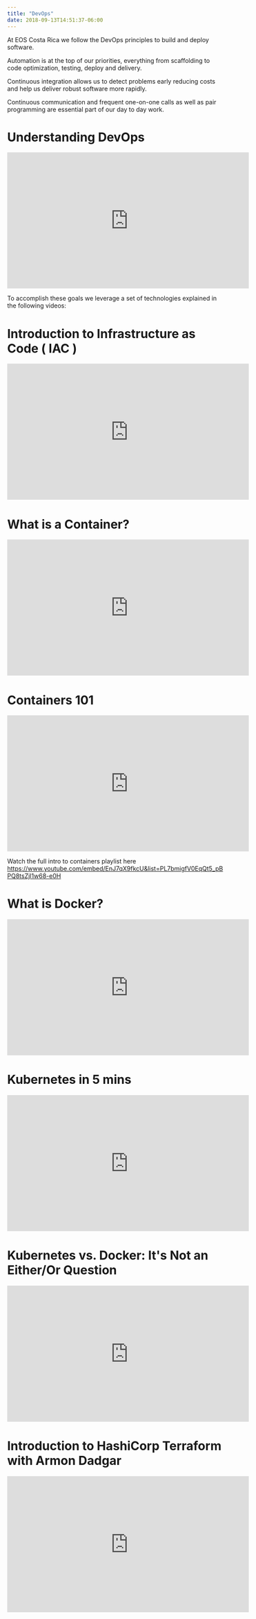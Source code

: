 ```yaml
---
title: "DevOps"
date: 2018-09-13T14:51:37-06:00
---
```


At EOS Costa Rica we follow the DevOps principles to build and deploy software. 

Automation is at the top of our priorities, everything from scaffolding to code optimization, testing, deploy and delivery.

Continuous integration allows us to detect problems early reducing costs and help us deliver robust software more rapidly.

Continuous communication and frequent one-on-one calls as well as pair programming are essential part of our day to day work.

# Understanding DevOps

<div class="rwd-media">
    <iframe width="560" height="315" src="https://www.youtube.com/embed/EIvOZA1HgHU" frameborder="0" allow="accelerometer; autoplay; encrypted-media; gyroscope; picture-in-picture" allowfullscreen></iframe>
</div>

To accomplish these goals we leverage a set of technologies explained in the following videos:

# Introduction to Infrastructure as Code ( IAC )

<div class="rwd-media">
    <iframe width="560" height="315" src="https://www.youtube.com/embed/53X-HAw7BbA" frameborder="0" allow="accelerometer; autoplay; encrypted-media; gyroscope; picture-in-picture" allowfullscreen></iframe>
</div>

# What is a Container?

<div class="rwd-media">
    <iframe width="560" height="315" src="https://www.youtube.com/embed/EnJ7qX9fkcU" frameborder="0" allow="accelerometer; autoplay; encrypted-media; gyroscope; picture-in-picture" allowfullscreen></iframe>
</div>

# Containers 101

<div class="rwd-media">
    <iframe width="560" height="315" src="https://www.youtube.com/embed/VqLcWftIaQI" frameborder="0" allow="accelerometer; autoplay; encrypted-media; gyroscope; picture-in-picture" allowfullscreen></iframe>
</div>

Watch the full intro to containers playlist here   
https://www.youtube.com/embed/EnJ7qX9fkcU&list=PL7bmigfV0EqQt5_pBPQ8tsZjI1w68-e0H

# What is Docker?

<div class="rwd-media">
    <iframe width="560" height="315" src="https://www.youtube.com/embed/PfTKwblbkpE" frameborder="0" allow="accelerometer; autoplay; encrypted-media; gyroscope; picture-in-picture" allowfullscreen></iframe>
</div>

# Kubernetes in 5 mins

<div class="rwd-media">
    <iframe width="560" height="315" src="https://www.youtube.com/embed/PH-2FfFD2PU" frameborder="0" allow="accelerometer; autoplay; encrypted-media; gyroscope; picture-in-picture" allowfullscreen></iframe>
</div>

# Kubernetes vs. Docker: It's Not an Either/Or Question

<div class="rwd-media">
    <iframe width="560" height="315" src="https://www.youtube.com/embed/2vMEQ5zs1ko" frameborder="0" allow="accelerometer; autoplay; encrypted-media; gyroscope; picture-in-picture" allowfullscreen></iframe>
</div>

# Introduction to HashiCorp Terraform with Armon Dadgar

<div class="rwd-media">
    <iframe width="560" height="315" src="https://www.youtube.com/embed/h970ZBgKINg" frameborder="0" allow="accelerometer; autoplay; encrypted-media; gyroscope; picture-in-picture" allowfullscreen></iframe>
</div>

